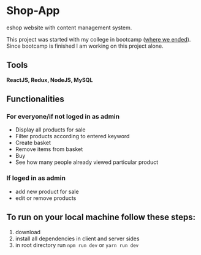 # Shop-App

eshop website with content management system.

This project was started with my college in bootcamp ([where we ended](https://github.com/Zmagis/shop)). Since bootcamp is finished I am working on this project alone.

## Tools

**ReactJS, Redux, NodeJS, MySQL**

## Functionalities

### For everyone/if not loged in as admin

- Display all products for sale
- Filter products according to entered keyword
- Create basket
- Remove items from basket
- Buy
- See how many people already viewed particular product

### If loged in as admin

- add new product for sale
- edit or remove products

## To run on your local machine follow these steps:

1. download
2. install all dependencies in client and server sides
3. in root directory run `npm run dev` or `yarn run dev`
